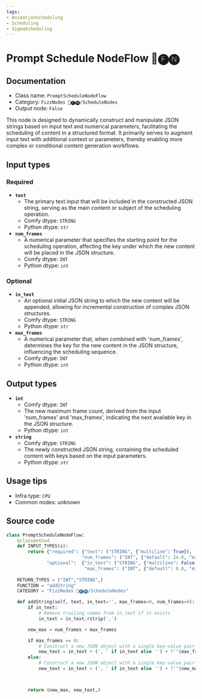 ```yaml
---
tags:
- AnimationScheduling
- Scheduling
- SigmaScheduling
---
```


# Prompt Schedule NodeFlow 📅🅕🅝
## Documentation
- Class name: `PromptScheduleNodeFlow`
- Category: `FizzNodes 📅🅕🅝/ScheduleNodes`
- Output node: `False`

This node is designed to dynamically construct and manipulate JSON strings based on input text and numerical parameters, facilitating the scheduling of content in a structured format. It primarily serves to augment input text with additional context or parameters, thereby enabling more complex or conditional content generation workflows.
## Input types
### Required
- **`text`**
    - The primary text input that will be included in the constructed JSON string, serving as the main content or subject of the scheduling operation.
    - Comfy dtype: `STRING`
    - Python dtype: `str`
- **`num_frames`**
    - A numerical parameter that specifies the starting point for the scheduling operation, affecting the key under which the new content will be placed in the JSON structure.
    - Comfy dtype: `INT`
    - Python dtype: `int`
### Optional
- **`in_text`**
    - An optional initial JSON string to which the new content will be appended, allowing for incremental construction of complex JSON structures.
    - Comfy dtype: `STRING`
    - Python dtype: `str`
- **`max_frames`**
    - A numerical parameter that, when combined with 'num_frames', determines the key for the new content in the JSON structure, influencing the scheduling sequence.
    - Comfy dtype: `INT`
    - Python dtype: `int`
## Output types
- **`int`**
    - Comfy dtype: `INT`
    - The new maximum frame count, derived from the input 'num_frames' and 'max_frames', indicating the next available key in the JSON structure.
    - Python dtype: `int`
- **`string`**
    - Comfy dtype: `STRING`
    - The newly constructed JSON string, containing the scheduled content with keys based on the input parameters.
    - Python dtype: `str`
## Usage tips
- Infra type: `CPU`
- Common nodes: unknown


## Source code
```python
class PromptScheduleNodeFlow:
    @classmethod
    def INPUT_TYPES(s):
        return {"required": {"text": ("STRING", {"multiline": True}),                           
                            "num_frames": ("INT", {"default": 24.0, "min": 0.0, "max": 9999.0, "step": 1.0}),},
               "optional":  {"in_text": ("STRING", {"multiline": False, }), # "forceInput": True}),
                             "max_frames": ("INT", {"default": 0.0, "min": 0.0, "max": 999999.0, "step": 1.0,})}}
    
    RETURN_TYPES = ("INT","STRING",)
    FUNCTION = "addString"
    CATEGORY = "FizzNodes 📅🅕🅝/ScheduleNodes"

    def addString(self, text, in_text='', max_frames=0, num_frames=0):
        if in_text:
            # Remove trailing comma from in_text if it exists
            in_text = in_text.rstrip(',')

        new_max = num_frames + max_frames

        if max_frames == 0:
            # Construct a new JSON object with a single key-value pair
            new_text = in_text + (', ' if in_text else '') + f'"{max_frames}": "{text}"'
        else:
            # Construct a new JSON object with a single key-value pair
            new_text = in_text + (', ' if in_text else '') + f'"{new_max}": "{text}"'



        return (new_max, new_text,)

```
